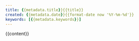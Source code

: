 ```yaml
---
title: {{metadata.title}}{{title}}
created: {{metadata.date}}{{format-date now '%Y-%m-%d'}}
keywords: [{{metadata.keywords}}]
---
```


{{content}}
